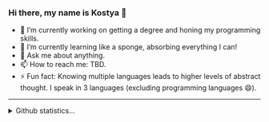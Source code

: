 ### Hi there, my name is Kostya 👋

- 🔭 I’m currently working on getting a degree and honing my programming skills.
- 🌱 I’m currently learning like a sponge, absorbing everything I can!
- 💬 Ask me about anything.
- 📫 How to reach me: TBD.
- ⚡ Fun fact: Knowing multiple languages leads to higher levels of abstract thought. I speak in 3 languages (excluding programming languages 😄).

<hr>
<details>
  <summary>Github statistics...</summary>
  <p align="center">
    <img src="https://github-readme-stats.vercel.app/api?username=KostyaVarenye&show_icons=true"/>
  </p>
 </details>
